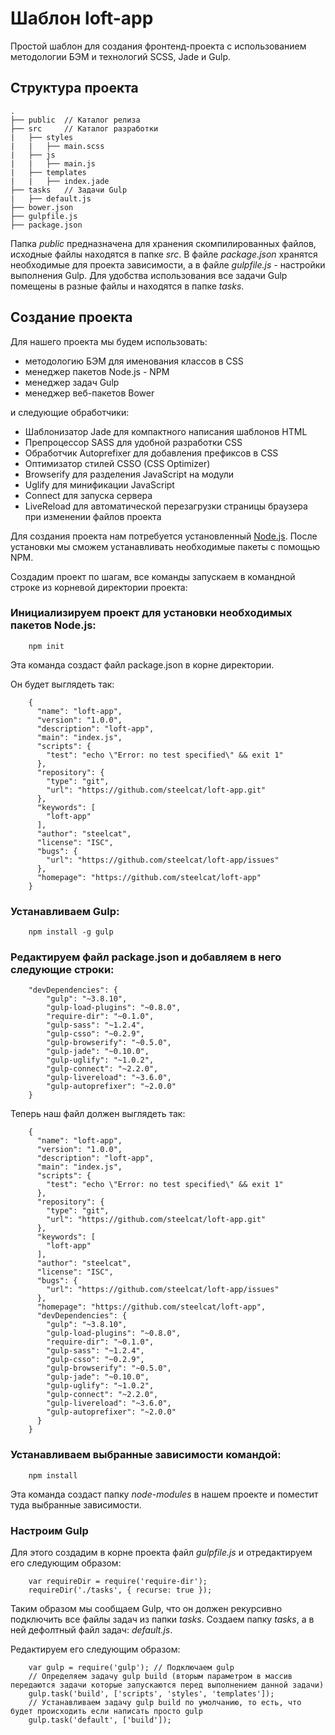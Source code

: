 # Шаблон loft-app

Простой шаблон для создания фронтенд-проекта с использованием методологии БЭМ и технологий SCSS, Jade и Gulp.

## Структура проекта

    .
    ├── public  // Каталог релиза
    ├── src     // Каталог разработки
    |   ├── styles
    |   |   ├── main.scss
    |   ├── js
    |   |   ├── main.js
    |   ├── templates
    |   |   ├── index.jade
    ├── tasks   // Задачи Gulp
    |   ├── default.js
    ├── bower.json
    ├── gulpfile.js
    ├── package.json

Папка *public* предназначена для хранения скомпилированных файлов, исходные файлы находятся в папке *src*. В файле *package.json* хранятся необходимые для проекта зависимости, а в файле *gulpfile.js* - настройки выполнения Gulp. Для удобства использования все задачи Gulp помещены в разные файлы и находятся в папке *tasks*.

## Создание проекта

Для нашего проекта мы будем использовать:
- методологию БЭМ для именования классов в CSS
- менеджер пакетов Node.js - NPM
- менеджер задач Gulp
- менеджер веб-пакетов Bower

и следующие обработчики:
- Шаблонизатор Jade для компактного написания шаблонов HTML
- Препроцессор SASS для удобной разработки CSS
- Обработчик Autoprefixer для добавления префиксов в CSS
- Оптимизатор стилей CSSO (CSS Optimizer)
- Browserify для разделения JavaScript на модули
- Uglify для минификации JavaScript
- Connect для запуска сервера
- LiveReload для автоматической перезагрузки страницы браузера при изменении файлов проекта

Для создания проекта нам потребуется установленный [Node.js](http://nodejs.org/ "Node.js"). После установки мы сможем устанавливать необходимые пакеты с помощью NPM.

Создадим проект по шагам, все команды запускаем в командной строке из корневой директории проекта:

### Инициализируем проект для установки необходимых пакетов Node.js:

        npm init

Эта команда создаст файл package.json в корне директории.

Он будет выглядеть так:

        {
          "name": "loft-app",
          "version": "1.0.0",
          "description": "loft-app",
          "main": "index.js",
          "scripts": {
            "test": "echo \"Error: no test specified\" && exit 1"
          },
          "repository": {
            "type": "git",
            "url": "https://github.com/steelcat/loft-app.git"
          },
          "keywords": [
            "loft-app"
          ],
          "author": "steelcat",
          "license": "ISC",
          "bugs": {
            "url": "https://github.com/steelcat/loft-app/issues"
          },
          "homepage": "https://github.com/steelcat/loft-app"
        }

### Устанавливаем Gulp:

        npm install -g gulp

### Редактируем файл package.json и добавляем в него следующие строки:

        "devDependencies": {
            "gulp": "~3.8.10",
            "gulp-load-plugins": "~0.8.0",
            "require-dir": "~0.1.0",
            "gulp-sass": "~1.2.4",
            "gulp-csso": "~0.2.9",
            "gulp-browserify": "~0.5.0",
            "gulp-jade": "~0.10.0",
            "gulp-uglify": "~1.0.2",
            "gulp-connect": "~2.2.0",
            "gulp-livereload": "~3.6.0",
            "gulp-autoprefixer": "~2.0.0"
        }

Теперь наш файл должен выглядеть так:

        {
          "name": "loft-app",
          "version": "1.0.0",
          "description": "loft-app",
          "main": "index.js",
          "scripts": {
            "test": "echo \"Error: no test specified\" && exit 1"
          },
          "repository": {
            "type": "git",
            "url": "https://github.com/steelcat/loft-app.git"
          },
          "keywords": [
            "loft-app"
          ],
          "author": "steelcat",
          "license": "ISC",
          "bugs": {
            "url": "https://github.com/steelcat/loft-app/issues"
          },
          "homepage": "https://github.com/steelcat/loft-app",
          "devDependencies": {
            "gulp": "~3.8.10",
            "gulp-load-plugins": "~0.8.0",
            "require-dir": "~0.1.0",
            "gulp-sass": "~1.2.4",
            "gulp-csso": "~0.2.9",
            "gulp-browserify": "~0.5.0",
            "gulp-jade": "~0.10.0",
            "gulp-uglify": "~1.0.2",
            "gulp-connect": "~2.2.0",
            "gulp-livereload": "~3.6.0",
            "gulp-autoprefixer": "~2.0.0"
          }
        }

### Устанавливаем выбранные зависимости командой:

        npm install

Эта команда создаст папку *node-modules* в нашем проекте и поместит туда выбранные зависимости.

### Настроим Gulp

Для этого создадим в корне проекта файл *gulpfile.js* и отредактируем его следующим образом:

        var requireDir = require('require-dir');
        requireDir('./tasks', { recurse: true });

Таким образом мы сообщаем Gulp, что он должен рекурсивно подключить все файлы задач из папки *tasks*. Создаем папку *tasks*, а в ней дефолтный файл задач: *default.js*.

Редактируем его следующим образом:

        var gulp = require('gulp'); // Подключаем gulp
        // Определяем задачу gulp build (вторым параметром в массив передаются задачи которые запускаются перед выполнением данной задачи)
        gulp.task('build', ['scripts', 'styles', 'templates']);
        // Устанавливаем задачу gulp build по умолчанию, то есть, что будет происходить если написать просто gulp
        gulp.task('default', ['build']);
        








